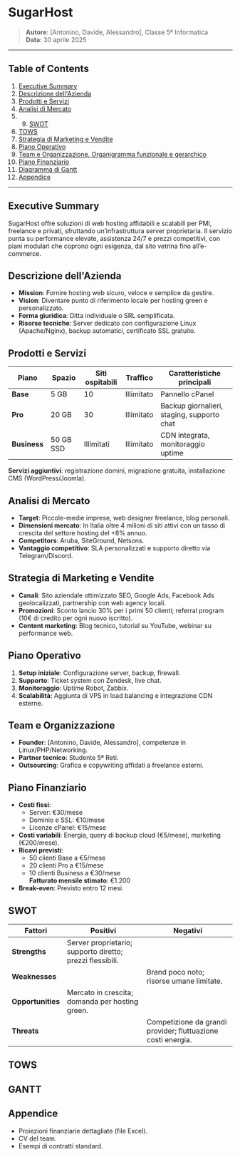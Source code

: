 # SugarHost

> **Autore**: [Antonino, Davide, Alessandro], Classe 5ª Informatica  
> **Data**: 30 aprile 2025

---

## Table of Contents

1. [Executive Summary](#executive-summary)  
2. [Descrizione dell'Azienda](#descrizione-dellazienda)  
3. [Prodotti e Servizi](#prodotti-e-servizi)  
4. [Analisi di Mercato](#analisi-di-mercato)
5. 9. [SWOT](#swot)
10. [TOWS](#tows)
6. [Strategia di Marketing e Vendite](#strategia-di-marketing-e-vendite)  
7. [Piano Operativo](#piano-operativo)  
8. [Team e Organizzazione, Organigramma funzionale e gerarchico](#team-e-organizzazione)  
9. [Piano Finanziario](#piano-finanziario) 
11. [Diagramma di Gantt](#Gantt)
12. [Appendice](#appendice)

---

## Executive Summary

SugarHost offre soluzioni di web hosting affidabili e scalabili per PMI, freelance e privati, sfruttando un’infrastruttura server proprietaria. Il servizio punta su performance elevate, assistenza 24/7 e prezzi competitivi, con piani modulari che coprono ogni esigenza, dal sito vetrina fino all’e-commerce.

## Descrizione dell'Azienda

- **Mission**: Fornire hosting web sicuro, veloce e semplice da gestire.  
- **Vision**: Diventare punto di riferimento locale per hosting green e personalizzato.  
- **Forma giuridica**: Ditta individuale o SRL semplificata.  
- **Risorse tecniche**: Server dedicato con configurazione Linux (Apache/Nginx), backup automatici, certificato SSL gratuito.

## Prodotti e Servizi

| Piano         | Spazio     | Siti ospitabili | Traffico   | Caratteristiche principali             |
|---------------|------------|-----------------|------------|----------------------------------------|
| **Base**      | 5 GB       | 10              | Illimitato | Pannello cPanel                        |
| **Pro**       | 20 GB      | 30              | Illimitato | Backup giornalieri, staging, supporto chat |
| **Business**  | 50 GB SSD  | Illimitati      | Illimitato | CDN integrata, monitoraggio uptime     |

**Servizi aggiuntivi**: registrazione domini, migrazione gratuita, installazione CMS (WordPress/Joomla).

## Analisi di Mercato

- **Target**: Piccole-medie imprese, web designer freelance, blog personali.  
- **Dimensioni mercato**: In Italia oltre 4 milioni di siti attivi con un tasso di crescita del settore hosting del +8% annuo.  
- **Competitors**: Aruba, SiteGround, Netsons.  
- **Vantaggio competitivo**: SLA personalizzati e supporto diretto via Telegram/Discord.

## Strategia di Marketing e Vendite

- **Canali**: Sito aziendale ottimizzato SEO, Google Ads, Facebook Ads geolocalizzati, partnership con web agency locali.  
- **Promozioni**: Sconto lancio 30% per i primi 50 clienti; referral program (10€ di credito per ogni nuovo iscritto).  
- **Content marketing**: Blog tecnico, tutorial su YouTube, webinar su performance web.

## Piano Operativo

1. **Setup iniziale**: Configurazione server, backup, firewall.  
2. **Supporto**: Ticket system con Zendesk, live chat.  
3. **Monitoraggio**: Uptime Robot, Zabbix.  
4. **Scalabilità**: Aggiunta di VPS in load balancing e integrazione CDN esterne.

## Team e Organizzazione

- **Founder**: [Antonino, Davide, Alessandro], competenze in Linux/PHP/Networking.  
- **Partner tecnico**: Studente 5ª Reti.  
- **Outsourcing**: Grafica e copywriting affidati a freelance esterni.

## Piano Finanziario

- **Costi fissi**:  
  - Server: €30/mese  
  - Dominio e SSL: €10/mese  
  - Licenze cPanel: €15/mese
- **Costi variabili**: Energia, query di backup cloud (€5/mese), marketing (€200/mese).  
- **Ricavi previsti**:  
  - 50 clienti Base a €5/mese  
  - 20 clienti Pro a €15/mese  
  - 10 clienti Business a €30/mese  
  **Fatturato mensile stimato**: €1.200  
- **Break-even**: Previsto entro 12 mesi.

## SWOT

| Fattori       | Positivi                                      | Negativi                               |
|---------------|-----------------------------------------------|----------------------------------------|
| **Strengths** | Server proprietario; supporto diretto; prezzi flessibili. |                                        |
| **Weaknesses**|                                               | Brand poco noto; risorse umane limitate. |
| **Opportunities** | Mercato in crescita; domanda per hosting green.   |                                        |
| **Threats**   |                                               | Competizione da grandi provider; fluttuazione costi energia. |

## TOWS

## GANTT

## Appendice

- Proiezioni finanziarie dettagliate (file Excel).  
- CV del team.  
- Esempi di contratti standard.
